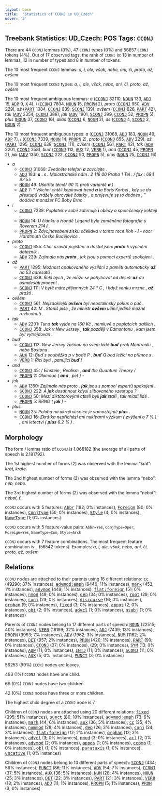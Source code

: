 ```yaml
---
layout: base
title:  'Statistics of CCONJ in UD_Czech'
udver: '2'
---
```


## Treebank Statistics: UD_Czech: POS Tags: `CCONJ`

There are 44 `CCONJ` lemmas (0%), 47 `CCONJ` types (0%) and 56857 `CCONJ` tokens (4%).
Out of 17 observed tags, the rank of `CCONJ` is: 13 in number of lemmas, 13 in number of types and 8 in number of tokens.

The 10 most frequent `CCONJ` lemmas: <em>a, i, ale, však, nebo, ani, či, proto, až, ovšem</em>

The 10 most frequent `CCONJ` types:  <em>a, i, ale, však, nebo, ani, či, proto, až, ovšem</em>

The 10 most frequent ambiguous lemmas: <em>a</em> (<tt><a href="cs-pos-CCONJ.html">CCONJ</a></tt> 32110, <tt><a href="cs-pos-NOUN.html">NOUN</a></tt> 133, <tt><a href="cs-pos-ADJ.html">ADJ</a></tt> 15, <tt><a href="cs-pos-ADP.html">ADP</a></tt> 9, <tt><a href="cs-pos-X.html">X</a></tt> 4), <em>i</em> (<tt><a href="cs-pos-CCONJ.html">CCONJ</a></tt> 7804, <tt><a href="cs-pos-NOUN.html">NOUN</a></tt> 15, <tt><a href="cs-pos-PROPN.html">PROPN</a></tt> 2), <em>proto</em> (<tt><a href="cs-pos-CCONJ.html">CCONJ</a></tt> 950, <tt><a href="cs-pos-ADV.html">ADV</a></tt> 229), <em>až</em> (<tt><a href="cs-pos-PART.html">PART</a></tt> 1384, <tt><a href="cs-pos-CCONJ.html">CCONJ</a></tt> 639, <tt><a href="cs-pos-SCONJ.html">SCONJ</a></tt> 139), <em>ovšem</em> (<tt><a href="cs-pos-CCONJ.html">CCONJ</a></tt> 626, <tt><a href="cs-pos-PART.html">PART</a></tt> 42), <em>tak</em> (<tt><a href="cs-pos-ADV.html">ADV</a></tt> 2354, <tt><a href="cs-pos-CCONJ.html">CCONJ</a></tt> 389), <em>jak</em> (<tt><a href="cs-pos-ADV.html">ADV</a></tt> 1801, <tt><a href="cs-pos-SCONJ.html">SCONJ</a></tt> 399, <tt><a href="cs-pos-CCONJ.html">CCONJ</a></tt> 52, <tt><a href="cs-pos-PROPN.html">PROPN</a></tt> 5), <em>plus</em> (<tt><a href="cs-pos-NOUN.html">NOUN</a></tt> 37, <tt><a href="cs-pos-CCONJ.html">CCONJ</a></tt> 16), <em>alias</em> (<tt><a href="cs-pos-CCONJ.html">CCONJ</a></tt> 6, <tt><a href="cs-pos-NOUN.html">NOUN</a></tt> 2), <em>as</em> (<tt><a href="cs-pos-CCONJ.html">CCONJ</a></tt> 4, <tt><a href="cs-pos-SCONJ.html">SCONJ</a></tt> 2, <tt><a href="cs-pos-NOUN.html">NOUN</a></tt> 2)

The 10 most frequent ambiguous types:  <em>a</em> (<tt><a href="cs-pos-CCONJ.html">CCONJ</a></tt> 31068, <tt><a href="cs-pos-ADJ.html">ADJ</a></tt> 183, <tt><a href="cs-pos-NOUN.html">NOUN</a></tt> 49, <tt><a href="cs-pos-ADP.html">ADP</a></tt> 7), <em>i</em> (<tt><a href="cs-pos-CCONJ.html">CCONJ</a></tt> 7339, <tt><a href="cs-pos-NOUN.html">NOUN</a></tt> 14, <tt><a href="cs-pos-PROPN.html">PROPN</a></tt> 2), <em>proto</em> (<tt><a href="cs-pos-CCONJ.html">CCONJ</a></tt> 655, <tt><a href="cs-pos-ADV.html">ADV</a></tt> 229), <em>až</em> (<tt><a href="cs-pos-PART.html">PART</a></tt> 1295, <tt><a href="cs-pos-CCONJ.html">CCONJ</a></tt> 639, <tt><a href="cs-pos-SCONJ.html">SCONJ</a></tt> 111), <em>ovšem</em> (<tt><a href="cs-pos-CCONJ.html">CCONJ</a></tt> 561, <tt><a href="cs-pos-PART.html">PART</a></tt> 42), <em>tak</em> (<tt><a href="cs-pos-ADV.html">ADV</a></tt> 2201, <tt><a href="cs-pos-CCONJ.html">CCONJ</a></tt> 358), <em>buď</em> (<tt><a href="cs-pos-CCONJ.html">CCONJ</a></tt> 112, <tt><a href="cs-pos-AUX.html">AUX</a></tt> 12, <tt><a href="cs-pos-VERB.html">VERB</a></tt> 1), <em>and</em> (<tt><a href="cs-pos-CCONJ.html">CCONJ</a></tt> 45, <tt><a href="cs-pos-PROPN.html">PROPN</a></tt> 2), <em>jak</em> (<tt><a href="cs-pos-ADV.html">ADV</a></tt> 1350, <tt><a href="cs-pos-SCONJ.html">SCONJ</a></tt> 222, <tt><a href="cs-pos-CCONJ.html">CCONJ</a></tt> 50, <tt><a href="cs-pos-PROPN.html">PROPN</a></tt> 5), <em>plus</em> (<tt><a href="cs-pos-NOUN.html">NOUN</a></tt> 25, <tt><a href="cs-pos-CCONJ.html">CCONJ</a></tt> 16)


* <em>a</em>
  * <tt><a href="cs-pos-CCONJ.html">CCONJ</a></tt> 31068: <em>Zvedněte telefon <b>a</b> zavolejte .</em>
  * <tt><a href="cs-pos-ADJ.html">ADJ</a></tt> 183: <em><b>a</b> . s . Malostranské nám . 2 118 00 Praha 1 Tel . / fax : 684 62 55</em>
  * <tt><a href="cs-pos-NOUN.html">NOUN</a></tt> 49: <em>Ušetříte téměř 90 % proti variantě <b>a</b> ) .</em>
  * <tt><a href="cs-pos-ADP.html">ADP</a></tt> 7: <em>" Všichni chtěli kopírovat trend <b>a</b> la Boris Korbel , kdy se do přestupů vrážely obrovské částky , a projevuje se to dodnes , " dodává manažer FC Boby Brno .</em>
* <em>i</em>
  * <tt><a href="cs-pos-CCONJ.html">CCONJ</a></tt> 7339: <em>Poplatek v sobě zahrnuje <b>i</b> obědy a společenský koktejl .</em>
  * <tt><a href="cs-pos-NOUN.html">NOUN</a></tt> 14: <em>U článku o Hondě Legend byla zaměněna fotografie s Roverem 214 <b>i</b> .</em>
  * <tt><a href="cs-pos-PROPN.html">PROPN</a></tt> 2: <em>Zdvojnásobení zisku očekává v tomto roce Koh - <b>i</b> - noor Hardtmuth České Budějovice .</em>
* <em>proto</em>
  * <tt><a href="cs-pos-CCONJ.html">CCONJ</a></tt> 655: <em>Chci uzavřít pojištění a dostal jsem <b>proto</b> k vyplnění dotazník .</em>
  * <tt><a href="cs-pos-ADV.html">ADV</a></tt> 229: <em>Zajímalo nás <b>proto</b> , jak jsou s pomocí expertů spokojeni .</em>
* <em>až</em>
  * <tt><a href="cs-pos-PART.html">PART</a></tt> 1295: <em>Možnost opakovaného vysílání z paměti automaticky <b>až</b> na 53 adresátů .</em>
  * <tt><a href="cs-pos-CCONJ.html">CCONJ</a></tt> 639: <em>Řekl bych , že může se pohybovat od deseti <b>až</b> do osmdesáti procent .</em>
  * <tt><a href="cs-pos-SCONJ.html">SCONJ</a></tt> 111: <em>V bytě máte příjemných 24 ° C , i když venku mrzne , <b>až</b> praští .</em>
* <em>ovšem</em>
  * <tt><a href="cs-pos-CCONJ.html">CCONJ</a></tt> 561: <em>Nejzdařilejší <b>ovšem</b> byl neostalinský pokus o puč .</em>
  * <tt><a href="cs-pos-PART.html">PART</a></tt> 42: <em>M . Stoniš píše , že ministr <b>ovšem</b> učinil jedině možné rozhodnutí .</em>
* <em>tak</em>
  * <tt><a href="cs-pos-ADV.html">ADV</a></tt> 2201: <em>Tuna <b>tak</b> vyjde na 160 Kč , nemluvě o poplatcích dalších .</em>
  * <tt><a href="cs-pos-CCONJ.html">CCONJ</a></tt> 358: <em>Jak v New Jersey , <b>tak</b> později v Edmontonu , kam jsem byl vytrejdován .</em>
* <em>buď</em>
  * <tt><a href="cs-pos-CCONJ.html">CCONJ</a></tt> 112: <em>New Jersey začnou na svém ledě <b>buď</b> proti Montrealu , nebo Bostonu .</em>
  * <tt><a href="cs-pos-AUX.html">AUX</a></tt> 12: <em>Buď s souběžka p v bodě P , <b>buď</b> Q bod ležící na přímce s .</em>
  * <tt><a href="cs-pos-VERB.html">VERB</a></tt> 1: <em>Říci bytí , panující <b>buď</b> !</em>
* <em>and</em>
  * <tt><a href="cs-pos-CCONJ.html">CCONJ</a></tt> 45: <em>/ Einstein , Realism , <b>and</b> the Quantum Theory /</em>
  * <tt><a href="cs-pos-PROPN.html">PROPN</a></tt> 2: <em>Olomouc ( <b>and</b> , pet ) -</em>
* <em>jak</em>
  * <tt><a href="cs-pos-ADV.html">ADV</a></tt> 1350: <em>Zajímalo nás proto , <b>jak</b> jsou s pomocí expertů spokojeni .</em>
  * <tt><a href="cs-pos-SCONJ.html">SCONJ</a></tt> 222: <em>A <b>jak</b> dosáhnout kdysi slibovaného vzestupu ?</em>
  * <tt><a href="cs-pos-CCONJ.html">CCONJ</a></tt> 50: <em>Mezi diktátorovými ctiteli byli <b>jak</b> staří , tak mladí lidé .</em>
  * <tt><a href="cs-pos-PROPN.html">PROPN</a></tt> 5: <em>BRNO ( <b>jak</b> ) -</em>
* <em>plus</em>
  * <tt><a href="cs-pos-NOUN.html">NOUN</a></tt> 25: <em>Poloha na okraji vesnice je samozřejmě <b>plus</b> .</em>
  * <tt><a href="cs-pos-CCONJ.html">CCONJ</a></tt> 16: <em>Zkrátka nepřichází ani nukleární výzkum ( zvýšení o 7 % ) , ani letectví ( <b>plus</b> 6.2 % ) .</em>

## Morphology

The form / lemma ratio of `CCONJ` is 1.068182 (the average of all parts of speech is 2.181792).

The 1st highest number of forms (2) was observed with the lemma “krát”: <em>krát, kráte</em>.

The 2nd highest number of forms (2) was observed with the lemma “nebo”: <em>neb, nebo</em>.

The 3rd highest number of forms (2) was observed with the lemma “neboť”: <em>neboť, ť</em>.

`CCONJ` occurs with 5 features: <tt><a href="cs-feat-Abbr.html">Abbr</a></tt> (182; 0% instances), <tt><a href="cs-feat-Foreign.html">Foreign</a></tt> (80; 0% instances), <tt><a href="cs-feat-ConjType.html">ConjType</a></tt> (50; 0% instances), <tt><a href="cs-feat-Style.html">Style</a></tt> (4; 0% instances), <tt><a href="cs-feat-NameType.html">NameType</a></tt> (1; 0% instances)

`CCONJ` occurs with 5 feature-value pairs: `Abbr=Yes`, `ConjType=Oper`, `Foreign=Yes`, `NameType=Com`, `Style=Arch`

`CCONJ` occurs with 7 feature combinations.
The most frequent feature combination is `_` (56542 tokens).
Examples: <em>a, i, ale, však, nebo, ani, či, proto, až, ovšem</em>


## Relations

`CCONJ` nodes are attached to their parents using 16 different relations: <tt><a href="cs-dep-cc.html">cc</a></tt> (49290; 87% instances), <tt><a href="cs-dep-advmod-emph.html">advmod:emph</a></tt> (6446; 11% instances), <tt><a href="cs-dep-mark.html">mark</a></tt> (452; 1% instances), <tt><a href="cs-dep-advmod.html">advmod</a></tt> (449; 1% instances), <tt><a href="cs-dep-flat-foreign.html">flat:foreign</a></tt> (51; 0% instances), <tt><a href="cs-dep-nmod.html">nmod</a></tt> (49; 0% instances), <tt><a href="cs-dep-dep.html">dep</a></tt> (34; 0% instances), <tt><a href="cs-dep-root.html">root</a></tt> (29; 0% instances), <tt><a href="cs-dep-conj.html">conj</a></tt> (23; 0% instances), <tt><a href="cs-dep-discourse.html">discourse</a></tt> (16; 0% instances), <tt><a href="cs-dep-orphan.html">orphan</a></tt> (9; 0% instances), <tt><a href="cs-dep-fixed.html">fixed</a></tt> (3; 0% instances), <tt><a href="cs-dep-appos.html">appos</a></tt> (2; 0% instances), <tt><a href="cs-dep-obj.html">obj</a></tt> (2; 0% instances), <tt><a href="cs-dep-advcl.html">advcl</a></tt> (1; 0% instances), <tt><a href="cs-dep-nsubj.html">nsubj</a></tt> (1; 0% instances)

Parents of `CCONJ` nodes belong to 17 different parts of speech: <tt><a href="cs-pos-NOUN.html">NOUN</a></tt> (22515; 40% instances), <tt><a href="cs-pos-VERB.html">VERB</a></tt> (18199; 32% instances), <tt><a href="cs-pos-ADJ.html">ADJ</a></tt> (7439; 13% instances), <tt><a href="cs-pos-PROPN.html">PROPN</a></tt> (3993; 7% instances), <tt><a href="cs-pos-ADV.html">ADV</a></tt> (1962; 3% instances), <tt><a href="cs-pos-NUM.html">NUM</a></tt> (1162; 2% instances), <tt><a href="cs-pos-DET.html">DET</a></tt> (957; 2% instances), <tt><a href="cs-pos-PRON.html">PRON</a></tt> (420; 1% instances), <tt><a href="cs-pos-PART.html">PART</a></tt> (90; 0% instances), <tt><a href="cs-pos-CCONJ.html">CCONJ</a></tt> (37; 0% instances),  (29; 0% instances), <tt><a href="cs-pos-SYM.html">SYM</a></tt> (13; 0% instances), <tt><a href="cs-pos-ADP.html">ADP</a></tt> (11; 0% instances), <tt><a href="cs-pos-INTJ.html">INTJ</a></tt> (11; 0% instances), <tt><a href="cs-pos-SCONJ.html">SCONJ</a></tt> (11; 0% instances), <tt><a href="cs-pos-AUX.html">AUX</a></tt> (5; 0% instances), <tt><a href="cs-pos-PUNCT.html">PUNCT</a></tt> (3; 0% instances)

56253 (99%) `CCONJ` nodes are leaves.

493 (1%) `CCONJ` nodes have one child.

69 (0%) `CCONJ` nodes have two children.

42 (0%) `CCONJ` nodes have three or more children.

The highest child degree of a `CCONJ` node is 7.

Children of `CCONJ` nodes are attached using 20 different relations: <tt><a href="cs-dep-fixed.html">fixed</a></tt> (395; 51% instances), <tt><a href="cs-dep-punct.html">punct</a></tt> (80; 10% instances), <tt><a href="cs-dep-advmod-emph.html">advmod:emph</a></tt> (73; 9% instances), <tt><a href="cs-dep-mark.html">mark</a></tt> (44; 6% instances), <tt><a href="cs-dep-aux.html">aux</a></tt> (36; 5% instances), <tt><a href="cs-dep-cc.html">cc</a></tt> (35; 4% instances), <tt><a href="cs-dep-nummod.html">nummod</a></tt> (28; 4% instances), <tt><a href="cs-dep-dep.html">dep</a></tt> (26; 3% instances), <tt><a href="cs-dep-conj.html">conj</a></tt> (24; 3% instances), <tt><a href="cs-dep-flat-foreign.html">flat:foreign</a></tt> (12; 2% instances), <tt><a href="cs-dep-orphan.html">orphan</a></tt> (12; 2% instances), <tt><a href="cs-dep-advcl.html">advcl</a></tt> (3; 0% instances), <tt><a href="cs-dep-nmod.html">nmod</a></tt> (3; 0% instances), <tt><a href="cs-dep-acl.html">acl</a></tt> (2; 0% instances), <tt><a href="cs-dep-advmod.html">advmod</a></tt> (2; 0% instances), <tt><a href="cs-dep-appos.html">appos</a></tt> (1; 0% instances), <tt><a href="cs-dep-ccomp.html">ccomp</a></tt> (1; 0% instances), <tt><a href="cs-dep-obl.html">obl</a></tt> (1; 0% instances), <tt><a href="cs-dep-parataxis.html">parataxis</a></tt> (1; 0% instances), <tt><a href="cs-dep-vocative.html">vocative</a></tt> (1; 0% instances)

Children of `CCONJ` nodes belong to 13 different parts of speech: <tt><a href="cs-pos-SCONJ.html">SCONJ</a></tt> (434; 56% instances), <tt><a href="cs-pos-PUNCT.html">PUNCT</a></tt> (86; 11% instances), <tt><a href="cs-pos-ADV.html">ADV</a></tt> (54; 7% instances), <tt><a href="cs-pos-CCONJ.html">CCONJ</a></tt> (37; 5% instances), <tt><a href="cs-pos-AUX.html">AUX</a></tt> (36; 5% instances), <tt><a href="cs-pos-NUM.html">NUM</a></tt> (28; 4% instances), <tt><a href="cs-pos-NOUN.html">NOUN</a></tt> (25; 3% instances), <tt><a href="cs-pos-DET.html">DET</a></tt> (22; 3% instances), <tt><a href="cs-pos-PART.html">PART</a></tt> (21; 3% instances), <tt><a href="cs-pos-VERB.html">VERB</a></tt> (18; 2% instances), <tt><a href="cs-pos-ADJ.html">ADJ</a></tt> (11; 1% instances), <tt><a href="cs-pos-PROPN.html">PROPN</a></tt> (5; 1% instances), <tt><a href="cs-pos-PRON.html">PRON</a></tt> (3; 0% instances)

